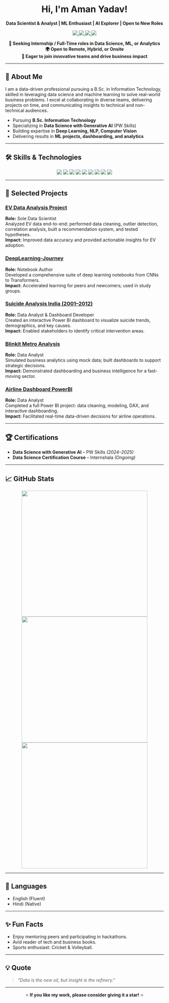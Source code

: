 <h1 align="center">Hi, I'm Aman Yadav!</h1>
<p align="center"><b>Data Scientist & Analyst | ML Enthusiast | AI Explorer | Open to New Roles</b></p>

<p align="center">
  <!-- Update the link below to your resume PDF or Google Drive link -->
  <a href="https://github.com/Amanyadav-07/Aman_Yadav_Analyst_Resume%20(2).pdf" target="_blank">
    <img src="https://img.shields.io/badge/Resume-View-green?style=for-the-badge&logo=adobeacrobatreader&logoColor=white"/>
  </a>
  <a href="mailto:amanyadav32327@gmail.com">
    <img src="https://img.shields.io/badge/Email-amanyadav32327@gmail.com-red?style=for-the-badge&logo=gmail&logoColor=white"/>
  </a>
  <a href="https://www.linkedin.com/in/aman-yadav-6b64b6253/" target="_blank">
    <img src="https://img.shields.io/badge/LinkedIn-Profile-blue?style=for-the-badge&logo=linkedin&logoColor=white"/>
  </a>
  <a href="https://github.com/Amanyadav-07" target="_blank">
    <img src="https://img.shields.io/badge/GitHub-Amanyadav--07-black?style=for-the-badge&logo=github&logoColor=white"/>
  </a>
</p>

<p align="center">
  <b>
    💼 Seeking Internship / Full-Time roles in Data Science, ML, or Analytics<br>
    🌍 Open to Remote, Hybrid, or Onsite<br>
    🚀 Eager to join innovative teams and drive business impact
  </b>
</p>

---

## 👋 About Me

I am a data-driven professional pursuing a B.Sc. in Information Technology, skilled in leveraging data science and machine learning to solve real-world business problems. I excel at collaborating in diverse teams, delivering projects on time, and communicating insights to technical and non-technical audiences.

- Pursuing **B.Sc. Information Technology**
- Specializing in **Data Science with Generative AI** (PW Skills)
- Building expertise in **Deep Learning, NLP, Computer Vision**
- Delivering results in **ML projects, dashboarding, and analytics**

---

## 🛠️ Skills & Technologies

<p align="center">
  <img src="https://img.shields.io/badge/Python-3776AB?style=for-the-badge&logo=python&logoColor=white"/>
  <img src="https://img.shields.io/badge/TensorFlow-FF6F00?style=for-the-badge&logo=tensorflow&logoColor=white"/>
  <img src="https://img.shields.io/badge/Pandas-150458?style=for-the-badge&logo=pandas&logoColor=white"/>
  <img src="https://img.shields.io/badge/Numpy-013243?style=for-the-badge&logo=numpy&logoColor=white"/>
  <img src="https://img.shields.io/badge/Jupyter-F37626?style=for-the-badge&logo=jupyter&logoColor=white"/>
  <img src="https://img.shields.io/badge/MySQL-4479A1?style=for-the-badge&logo=mysql&logoColor=white"/>
  <img src="https://img.shields.io/badge/PowerBI-F2C811?style=for-the-badge&logo=powerbi&logoColor=black"/>
  <img src="https://img.shields.io/badge/GitHub-181717?style=for-the-badge&logo=github&logoColor=white"/>
  <img src="https://img.shields.io/badge/VSCode-007ACC?style=for-the-badge&logo=visualstudiocode&logoColor=white"/>
</p>

---

## 🌟 Selected Projects

### [EV Data Analysis Project](https://github.com/Amanyadav-07/EV_Data_Analysis_Project)
**Role:** Sole Data Scientist  
Analyzed EV data end-to-end: performed data cleaning, outlier detection, correlation analysis, built a recommendation system, and tested hypotheses.  
**Impact:** Improved data accuracy and provided actionable insights for EV adoption.

### [DeepLearning-Journey](https://github.com/Amanyadav-07/DeepLearning-Journey)
**Role:** Notebook Author  
Developed a comprehensive suite of deep learning notebooks from CNNs to Transformers.  
**Impact:** Accelerated learning for peers and newcomers; used in study groups.

### [Suicide Analysis India (2001–2012)](https://github.com/Amanyadav-07/Suicide-Analysis-India-2001-2012)
**Role:** Data Analyst & Dashboard Developer  
Created an interactive Power BI dashboard to visualize suicide trends, demographics, and key causes.  
**Impact:** Enabled stakeholders to identify critical intervention areas.

### [Blinkit Metro Analysis](https://github.com/Amanyadav-07/blinkit-metro-analysis)
**Role:** Data Analyst  
Simulated business analytics using mock data; built dashboards to support strategic decisions.  
**Impact:** Demonstrated dashboarding and business intelligence for a fast-moving sector.

### [Airline Dashboard PowerBI](https://github.com/Amanyadav-07/Airline-Dashboard-PowerBI)
**Role:** Data Analyst  
Completed a full Power BI project: data cleaning, modeling, DAX, and interactive dashboarding.  
**Impact:** Facilitated real-time data-driven decisions for airline operations.

---

## 🏆 Certifications

- **Data Science with Generative AI** – PW Skills *(2024–2025)*
- **Data Science Certification Course** – Internshala *(Ongoing)*

---

## 📈 GitHub Stats

<p align="center">
  <img src="https://github-readme-stats.vercel.app/api?username=Amanyadav-07&show_icons=true&theme=radical" width="400">
  <img src="https://github-readme-streak-stats.herokuapp.com/?user=Amanyadav-07&theme=radical" width="400">
  <img src="https://github-readme-stats.vercel.app/api/top-langs/?username=Amanyadav-07&layout=compact&theme=radical" width="400"/>
</p>

---

## 💬 Languages

- English (Fluent)
- Hindi (Native)

---

## ✨ Fun Facts

- Enjoy mentoring peers and participating in hackathons.
- Avid reader of tech and business books.
- Sports enthusiast: Cricket & Volleyball.

---

## 💡 Quote

> _"Data is the new oil, but insight is the refinery."_

---

<p align="center">⭐ <b>If you like my work, please consider giving it a star!</b> ⭐</p>
